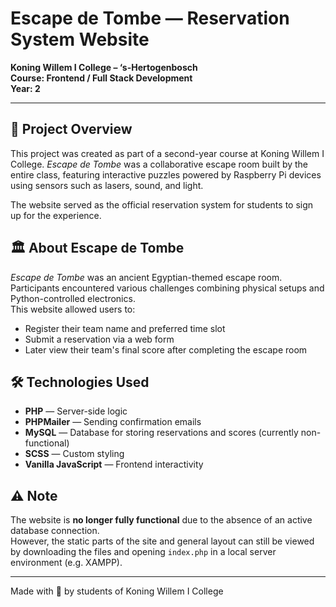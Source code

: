 # Escape de Tombe — Reservation System Website  
**Koning Willem I College – ‘s-Hertogenbosch**  
**Course: Frontend / Full Stack Development**  
**Year: 2**

---

## 📘 Project Overview  
This project was created as part of a second-year course at Koning Willem I College. *Escape de Tombe* was a collaborative escape room built by the entire class, featuring interactive puzzles powered by Raspberry Pi devices using sensors such as lasers, sound, and light.

The website served as the official reservation system for students to sign up for the experience.

## 🏛️ About Escape de Tombe  
*Escape de Tombe* was an ancient Egyptian-themed escape room. Participants encountered various challenges combining physical setups and Python-controlled electronics.  
This website allowed users to:

- Register their team name and preferred time slot  
- Submit a reservation via a web form  
- Later view their team's final score after completing the escape room

## 🛠️ Technologies Used  
- **PHP** — Server-side logic  
- **PHPMailer** — Sending confirmation emails  
- **MySQL** — Database for storing reservations and scores (currently non-functional)  
- **SCSS** — Custom styling  
- **Vanilla JavaScript** — Frontend interactivity

## ⚠️ Note  
The website is **no longer fully functional** due to the absence of an active database connection.  
However, the static parts of the site and general layout can still be viewed by downloading the files and opening `index.php` in a local server environment (e.g. XAMPP).

---

Made with 🧩 by students of Koning Willem I College
